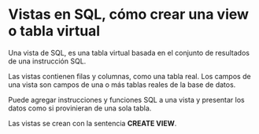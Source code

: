 # Vistas en SQL, cómo crear una view o tabla virtual

Una vista de SQL, es una tabla virtual basada en el conjunto de resultados de una instrucción SQL.

Las vistas contienen filas y columnas, como una tabla real. Los campos de una vista son campos de una o más tablas reales de la base de datos.

Puede agregar instrucciones y funciones SQL a una vista y presentar los datos como si provinieran de una sola tabla.

Las vistas se crean con la sentencia __CREATE VIEW__.

